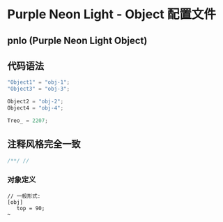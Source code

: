 # Purple Neon Light - Object 配置文件
## pnlo (Purple Neon Light Object)

## 代码语法
```kt
"Object1" = "obj-1";
"Object3" = "obj-3";

Object2 = "obj-2";
Object4 = "obj-4";

Treo_ = 2207;
```

## 注释风格完全一致
```kt
/**/ //
```

### 对象定义
```
// 一般形式:
[obj]
   top = 90;
~
```
